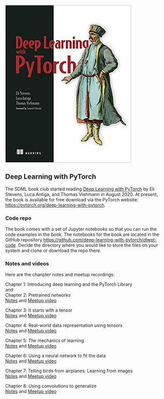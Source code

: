 ![](./images/deep-learning-with-pytorch.jpg)
## Deep Learning with PyTorch

The SDML book club started reading [Deep Learning with PyTorch](https://www.manning.com/books/deep-learning-with-pytorch)
by Eli Stevens, Luca Antiga, and Thomas Viehmann in August 2020.
At present, the book is available for free download via the PyTorch website:  <https://pytorch.org/deep-learning-with-pytorch>.

### Code repo
The book comes with a set of Jupyter notebooks so that you can run the code examples in the book.
The notebooks for the book are located in the GitHub repository <https://github.com/deep-learning-with-pytorch/dlwpt-code>.
Decide the directory where you would like to store the files on your system and clone or download the repo there.

### Notes and videos
Here are the chanpter notes and meetup recordings:

Chapter 1:  Introducing deep learning and the PyTorch Library 
<br>
    and
<br>
Chapter 2:  Pretrained networks
<br>
[Notes](https://docs.google.com/document/d/12jqtppoPHc0xOY1OvaDGiRDYYVJqvobK-X2YzZt8cb0/edit?usp=sharing) and [Meetup video](https://www.youtube.com/watch?v=bQ1SfS4urEA)

Chapter 3:  It starts with a tensor
<br>
[Notes](https://docs.google.com/document/d/1KD6c9zaYn7Vt0Km1audrbuWTtuzIyRzXULNl9aWNlww/edit?usp=sharing) and [Meetup video](https://www.youtube.com/watch?v=1LY3t8YZOLw)

Chapter 4:  Real-world data representation using tensors
<br>
[Notes](https://docs.google.com/document/d/1IstUFzVvKAjl9lWW_IlCMFbDaKOZOgH5QYr2j9huVE0/edit?usp=sharing) and [Meetup video](https://www.youtube.com/watch?v=N1B1TuCmcUA)

Chapter 5:  The mechanics of learning
<br>
[Notes](https://docs.google.com/document/d/1dS76s2hcfMxuoXQWo7s74LHDW3QWgWm2TYVmS_X0WMo/edit?usp=sharing) and [Meetup video](https://www.youtube.com/watch?v=wEAVXqejrOc)

Chapter 6:  Using a neural network to fit the data
<br>
[Notes](https://docs.google.com/document/d/1gr80jeEYuJqg2OlHkJjp1892yy9xSp-gvcbTRzv1TMI/edit?usp=sharing) and [Meetup video](https://www.youtube.com/watch?v=LBaEOznJbWc)

Chapter 7:  Telling birds from airplanes: Learning from images
<br>
[Notes](https://docs.google.com/document/d/1VCuxxpdWF441QnsZMWNISpTxAIJqMG_S7JXbJGOYiRI/edit?usp=sharing) and [Meetup video](https://youtu.be/sPJp8gT4_2o)

Chapter 8:  Using convolutions to generalize
<br>
[Notes](https://docs.google.com/document/d/1TfecClHTf_F4H0srfrLG2lq_h8FmjlfImFuCHrwWuV4/edit?usp=sharing) and [Meetup video](https://youtu.be/TBt23gtFlGY)

<br>
<br>
